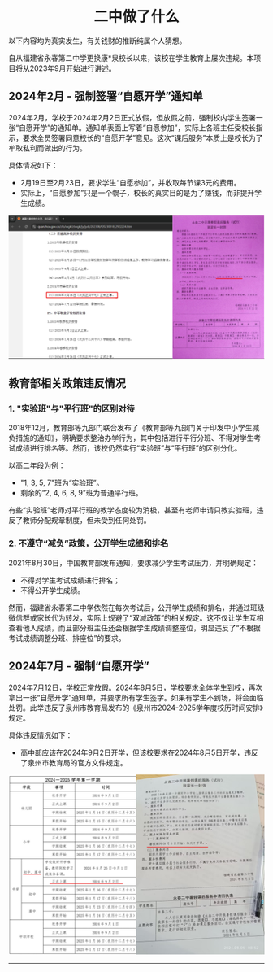 <div align="center">

# 二中做了什么


</div>

以下内容均为真实发生，有关钱财的推断纯属个人猜想。

自从福建省永春第二中学更换康*泉校长以来，该校在学生教育上屡次违规。本项目将从2023年9月开始进行讲述。

## 2024年2月 - 强制签署“自愿开学”通知单

2024年2月，学校于2024年2月2日正式放假，但放假之前，强制校内学生签署一张“自愿开学”的通知单。通知单表面上写着“自愿参加”，实际上各班主任受校长指示，要求全员签署同意校长的“自愿开学”意见。这次“课后服务”本质上是校长为了牟取私利而做出的行为。 

具体情况如下：
- 2月19日至2月23日，要求学生“自愿参加”，并收取每节课3元的费用。
- 实际上，“自愿参加”只是一个幌子，校长的真实目的是为了赚钱，而非提升学生成绩。

<a href="./../resources/2024Mo2_Winter.jpg" title="2024年2月寒假"><img src="./../resources/2024Mo2_Winter.jpg"></a>

## 教育部相关政策违反情况

### 1. "实验班"与"平行班"的区别对待

2018年12月，教育部等九部门联合发布了《教育部等九部门关于印发中小学生减负措施的通知》，明确要求整治办学行为，其中包括进行平行分班、不得对学生考试成绩进行排名等。然而，该校仍然实行“实验班”与“平行班”的区别分化。

以高二年段为例：

- "1, 3, 5, 7"班为“实验班”。
- 剩余的“2, 4, 6, 8, 9”班为普通平行班。

有些“实验班”老师对平行班的教学态度较为消极，甚至有老师申请只教实验班，违反了教师分配规章制度，但未受到任何处罚。

### 2. 不遵守“减负”政策，公开学生成绩和排名

2021年8月30日，中国教育部发布通知，要求减少学生考试压力，并明确规定：
- 不得对学生考试成绩进行排名；
- 不得公开学生成绩。

然而，福建省永春第二中学依然在每次考试后，公开学生成绩和排名，并通过班级微信群或家长代为转发，实际上规避了“双减政策”的相关规定。这不仅让学生互相查看他人成绩，而且部分班主任还会根据学生成绩调整座位，明显违反了“不根据考试成绩调整分班、排座位”的要求。

## 2024年7月 - 强制“自愿开学”

2024年7月12日，学校正常放假。2024年8月5日，学校要求全体学生到校，再次拿出一张“自愿开学”通知单，并要求所有学生签字。如果有学生不到场，将会面临处罚。此举违反了泉州市教育局发布的《泉州市2024-2025学年度校历时间安排》规定。

具体违反情况如下：
- 高中部应该在2024年9月2日开学，但该校要求在2024年8月5日开学，违反了泉州市教育局的官方文件规定。

<a href="./../resources/2024Mo8_Summer.jpg" title="2024年8月暑假"><img src="./../resources/2024Mo8_Summer.jpg"></a>

---


